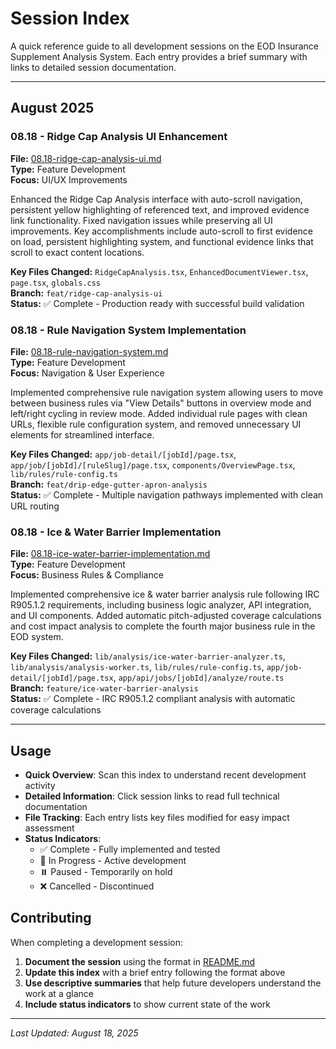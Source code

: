 # Session Index

A quick reference guide to all development sessions on the EOD Insurance Supplement Analysis System. Each entry provides a brief summary with links to detailed session documentation.

---

## August 2025

### 08.18 - Ridge Cap Analysis UI Enhancement
**File:** [08.18-ridge-cap-analysis-ui.md](./08.18-ridge-cap-analysis-ui.md)  
**Type:** Feature Development  
**Focus:** UI/UX Improvements  

Enhanced the Ridge Cap Analysis interface with auto-scroll navigation, persistent yellow highlighting of referenced text, and improved evidence link functionality. Fixed navigation issues while preserving all UI improvements. Key accomplishments include auto-scroll to first evidence on load, persistent highlighting system, and functional evidence links that scroll to exact content locations.

**Key Files Changed:** `RidgeCapAnalysis.tsx`, `EnhancedDocumentViewer.tsx`, `page.tsx`, `globals.css`  
**Branch:** `feat/ridge-cap-analysis-ui`  
**Status:** ✅ Complete - Production ready with successful build validation

### 08.18 - Rule Navigation System Implementation
**File:** [08.18-rule-navigation-system.md](./08.18-rule-navigation-system.md)  
**Type:** Feature Development  
**Focus:** Navigation & User Experience  

Implemented comprehensive rule navigation system allowing users to move between business rules via "View Details" buttons in overview mode and left/right cycling in review mode. Added individual rule pages with clean URLs, flexible rule configuration system, and removed unnecessary UI elements for streamlined interface.

**Key Files Changed:** `app/job-detail/[jobId]/page.tsx`, `app/job/[jobId]/[ruleSlug]/page.tsx`, `components/OverviewPage.tsx`, `lib/rules/rule-config.ts`  
**Branch:** `feat/drip-edge-gutter-apron-analysis`  
**Status:** ✅ Complete - Multiple navigation pathways implemented with clean URL routing

### 08.18 - Ice & Water Barrier Implementation
**File:** [08.18-ice-water-barrier-implementation.md](./08.18-ice-water-barrier-implementation.md)  
**Type:** Feature Development  
**Focus:** Business Rules & Compliance  

Implemented comprehensive ice & water barrier analysis rule following IRC R905.1.2 requirements, including business logic analyzer, API integration, and UI components. Added automatic pitch-adjusted coverage calculations and cost impact analysis to complete the fourth major business rule in the EOD system.

**Key Files Changed:** `lib/analysis/ice-water-barrier-analyzer.ts`, `lib/analysis/analysis-worker.ts`, `lib/rules/rule-config.ts`, `app/job-detail/[jobId]/page.tsx`, `app/api/jobs/[jobId]/analyze/route.ts`  
**Branch:** `feature/ice-water-barrier-analysis`  
**Status:** ✅ Complete - IRC R905.1.2 compliant analysis with automatic coverage calculations

---

## Usage

- **Quick Overview**: Scan this index to understand recent development activity
- **Detailed Information**: Click session links to read full technical documentation
- **File Tracking**: Each entry lists key files modified for easy impact assessment
- **Status Indicators**: 
  - ✅ Complete - Fully implemented and tested
  - 🚧 In Progress - Active development
  - ⏸️ Paused - Temporarily on hold
  - ❌ Cancelled - Discontinued

## Contributing

When completing a development session:

1. **Document the session** using the format in [README.md](./README.md)
2. **Update this index** with a brief entry following the format above
3. **Use descriptive summaries** that help future developers understand the work at a glance
4. **Include status indicators** to show current state of the work

---

*Last Updated: August 18, 2025*
